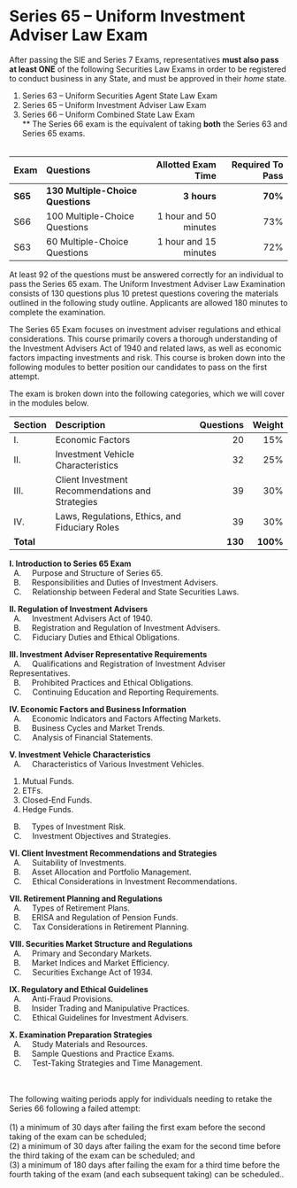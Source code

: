 # Series 65 – Uniform Investment Adviser Law Exam</br>

After passing the SIE and Series 7 Exams, representatives **must also pass at least ONE** of the following Securities Law Exams in order to be registered to conduct business in any State, and must be approved in their *home* state.

1. Series 63 – Uniform Securities Agent State Law Exam </br>
2. Series 65 – Uniform Investment Adviser Law Exam</br>
3. Series 66 – Uniform Combined State Law Exam</br>
** The Series 66 exam is the equivalent of taking **both** the Series 63 and Series 65 exams.</br></br>

| Exam    | Questions | Allotted Exam Time | Required To Pass |
| :-------- | :------- | -------: |-------: |
| **S65**    | **130 Multiple-Choice Questions**    | **3 hours**   | **70%** |
| S66    | 100 Multiple-Choice Questions   | 1 hour and 50 minutes   | 73% |
| S63    | 60 Multiple-Choice Questions    | 1 hour and 15 minutes    | 72% |

At least 92 of the questions must be answered correctly for an individual to pass the Series 65 exam. The Uniform Investment Adviser Law Examination consists of 130 questions plus 10 pretest questions covering the materials outlined in the following study outline. Applicants are allowed 180 minutes to complete the examination.


The Series 65 Exam  focuses on investment adviser regulations and ethical considerations. This course primarily covers a thorough understanding of the Investment Advisers Act of 1940 and related laws, as well as economic factors impacting investments and risk. This course is broken down into the following modules to better position our candidates to pass on the first attempt.


The exam is broken down into the following categories, which we will cover in the modules below.

| Section    | Description | Questions | Weight |
| :-------- | :------- | -------: |-------: |
| I. | Economic Factors  | 20 | 15% |
| II. | Investment Vehicle Characteristics  | 32 | 25% |
| III. | Client Investment Recommendations and Strategies | 39 |  30% |
| IV. | Laws, Regulations, Ethics, and Fiduciary Roles  | 39 | 30% |
| **Total** |  | **130** | **100%** |


**I. Introduction to Series 65 Exam**</br>
&nbsp; A. &nbsp; &nbsp; Purpose and Structure of Series 65.</br>
&nbsp; B. &nbsp; &nbsp; Responsibilities and Duties of Investment Advisers.</br>
&nbsp; C. &nbsp; &nbsp; Relationship between Federal and State Securities Laws.</br>

**II. Regulation of Investment Advisers**</br>
&nbsp; A. &nbsp; &nbsp; Investment Advisers Act of 1940.</br>
&nbsp; B. &nbsp; &nbsp; Registration and Regulation of Investment Advisers.</br>
&nbsp; C. &nbsp; &nbsp; Fiduciary Duties and Ethical Obligations.</br>

**III. Investment Adviser Representative Requirements**</br>
&nbsp; A. &nbsp; &nbsp; Qualifications and Registration of Investment Adviser Representatives.</br>
&nbsp; B. &nbsp; &nbsp; Prohibited Practices and Ethical Obligations.</br>
&nbsp; C. &nbsp; &nbsp; Continuing Education and Reporting Requirements.</br>

**IV. Economic Factors and Business Information**</br>
&nbsp; A. &nbsp; &nbsp; Economic Indicators and Factors Affecting Markets.</br>
&nbsp; B. &nbsp; &nbsp; Business Cycles and Market Trends.</br>
&nbsp; C. &nbsp; &nbsp;   Analysis of Financial Statements.</br>

**V. Investment Vehicle Characteristics**</br>
&nbsp; A. &nbsp; &nbsp; Characteristics of Various Investment Vehicles.</br>
1. Mutual Funds.</br>
2. ETFs.</br>
3. Closed-End Funds.</br>
4. Hedge Funds.</br>

&nbsp; B. &nbsp; &nbsp; Types of Investment Risk.</br>
&nbsp; C. &nbsp; &nbsp; Investment Objectives and Strategies.</br>

**VI. Client Investment Recommendations and Strategies**</br>
&nbsp; A. &nbsp; &nbsp; Suitability of Investments.</br>
&nbsp; B. &nbsp; &nbsp; Asset Allocation and Portfolio Management.</br>
&nbsp; C. &nbsp; &nbsp; Ethical Considerations in Investment Recommendations.</br>

**VII. Retirement Planning and Regulations**</br>
&nbsp; A. &nbsp; &nbsp; Types of Retirement Plans.</br>
&nbsp; B. &nbsp; &nbsp; ERISA and Regulation of Pension Funds.</br>
&nbsp; C. &nbsp; &nbsp; Tax Considerations in Retirement Planning.</br>

**VIII. Securities Market Structure and Regulations**</br>
&nbsp; A. &nbsp; &nbsp; Primary and Secondary Markets.</br>
&nbsp; B. &nbsp; &nbsp; Market Indices and Market Efficiency.</br>
&nbsp; C. &nbsp; &nbsp; Securities Exchange Act of 1934.</br>

**IX. Regulatory and Ethical Guidelines**</br>
&nbsp; A. &nbsp; &nbsp; Anti-Fraud Provisions.</br>
&nbsp; B. &nbsp; &nbsp; Insider Trading and Manipulative Practices.</br>
&nbsp; C. &nbsp; &nbsp; Ethical Guidelines for Investment Advisers.</br>

**X. Examination Preparation Strategies**</br>
&nbsp; A. &nbsp; &nbsp; Study Materials and Resources.</br>
&nbsp; B. &nbsp; &nbsp; Sample Questions and Practice Exams.</br>
&nbsp; C. &nbsp; &nbsp; Test-Taking Strategies and Time Management.</br>


</br></br>
The following waiting periods apply for individuals needing to retake the Series 66 following a failed attempt:</br>
</br>
(1) a minimum of 30 days after failing the first exam before the second taking of the exam can be scheduled;</br>
(2) a minimum of 30 days after failing the exam for the second time before the third taking of the exam can be scheduled; and</br>
(3) a minimum of 180 days after failing the exam for a third time before the fourth taking of the exam (and each subsequent taking) can be scheduled..</br>

</br>
